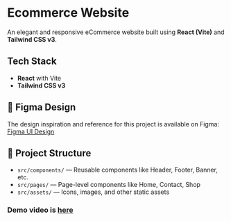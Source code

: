 # Ecommerce Website

An elegant and responsive eCommerce website built using **React (Vite)** and **Tailwind CSS v3**.

## Tech Stack
- **React** with Vite
- **Tailwind CSS v3**

## 🎨 Figma Design
The design inspiration and reference for this project is available on Figma:  
[Figma UI Design](https://www.figma.com/design/kQXJm3yJwfLinQMJ8qJJ8O/eCommerce-Website-%7C-Web-Page-Design-%7C-UI-KIT-%7C-Interior-Landing-Page--Community-?node-id=0-1&t=ts7za7zvlDzQTgK2-0)

## 📁 Project Structure
- `src/components/` — Reusable components like Header, Footer, Banner, etc.
- `src/pages/` — Page-level components like Home, Contact, Shop
- `src/assets/` — Icons, images, and other static assets

### Demo video is [here](https://github.com/user-attachments/assets/a79115d2-3fae-4301-8fe2-97f23da81c9e)




